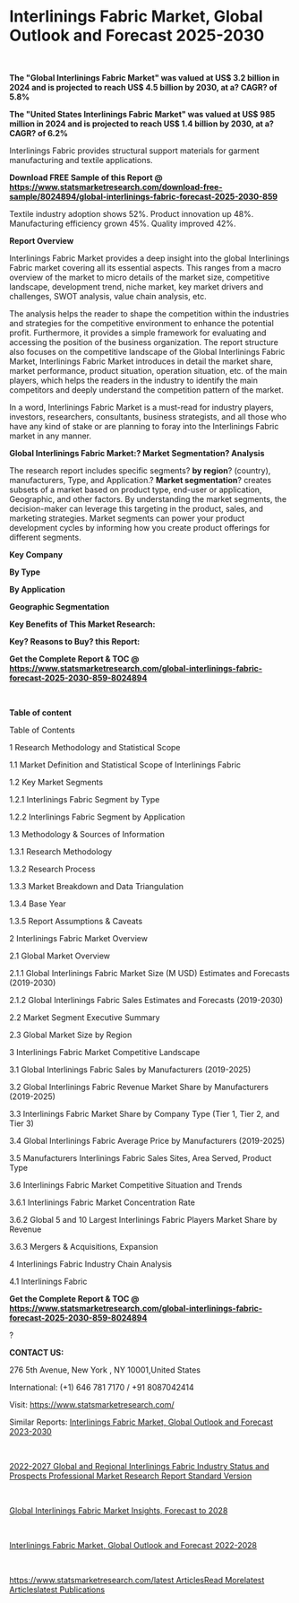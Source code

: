 <h1>Interlinings Fabric Market, Global Outlook and Forecast 2025-2030</h1><br/><p><strong>The "Global Interlinings Fabric Market" was valued at US$ 3.2 billion in 2024 and is projected to reach US$ 4.5 billion by 2030, at a? <strong>CAGR</strong>? of 5.8%</strong></p>
 
 
 
 <p><strong>The "United States Interlinings Fabric Market" was valued at US$ 985 million in 2024 and is projected to reach US$ 1.4 billion by 2030, at a? <strong>CAGR</strong>? of 6.2%</strong></p>
 
 
 
 <p>Interlinings Fabric provides structural support materials for garment manufacturing and textile applications.</p>
 
 
 
 <p><strong>Download FREE Sample of this Report @ <a href="https://www.statsmarketresearch.com/download-free-sample/8024894/global-interlinings-fabric-forecast-2025-2030-859">https://www.statsmarketresearch.com/download-free-sample/8024894/global-interlinings-fabric-forecast-2025-2030-859</a></strong></p>
 
 
 
 <p>Textile industry adoption shows 52%. Product innovation up 48%. Manufacturing efficiency grown 45%. Quality improved 42%.</p>
 
 
 
 <p><strong>Report Overview</strong></p>
 
 
 
 <p>Interlinings Fabric Market provides a deep insight into the global Interlinings Fabric market covering all its essential aspects. This ranges from a macro overview of the market to micro details of the market size, competitive landscape, development trend, niche market, key market drivers and challenges, SWOT analysis, value chain analysis, etc.</p>
 
 
 
 <p>The analysis helps the reader to shape the competition within the industries and strategies for the competitive environment to enhance the potential profit. Furthermore, it provides a simple framework for evaluating and accessing the position of the business organization. The report structure also focuses on the competitive landscape of the Global Interlinings Fabric Market, Interlinings Fabric Market introduces in detail the market share, market performance, product situation, operation situation, etc. of the main players, which helps the readers in the industry to identify the main competitors and deeply understand the competition pattern of the market.</p>
 
 
 
 <p>In a word, Interlinings Fabric Market is a must-read for industry players, investors, researchers, consultants, business strategists, and all those who have any kind of stake or are planning to foray into the Interlinings Fabric market in any manner.</p>
 
 
 
 <p><strong>Global Interlinings Fabric Market:? Market Segmentation? Analysis</strong></p>
 
 
 
 <p>The research report includes specific segments? <strong>by region</strong>? (country), manufacturers, Type, and Application.? <strong>Market segmentation</strong>? creates subsets of a market based on product type, end-user or application, Geographic, and other factors. By understanding the market segments, the decision-maker can leverage this targeting in the product, sales, and marketing strategies. Market segments can power your product development cycles by informing how you create product offerings for different segments.</p>
 
 
 
 <p><strong>Key Company</strong></p>
 
 
 
 <p><strong>By Type</strong></p>
 
 
 
 <p><strong><strong>By Application</strong></strong></p>
 
 
 
 <p><strong>Geographic Segmentation</strong></p>
 
 
 
 <p><strong>Key Benefits of This Market Research:</strong></p>
 
 
 
 <p><strong>Key? <strong>Reasons to Buy</strong>? this Report:</strong></p>
 
 
 
 <div><b>Get the Complete Report & TOC @ <a href="https://www.statsmarketresearch.com/global-interlinings-fabric-forecast-2025-2030-859-8024894">https://www.statsmarketresearch.com/global-interlinings-fabric-forecast-2025-2030-859-8024894</a></b></div>
 
 
 
 <p><br />
 
 <b>Table of content</b></p>
 
 
 
 <p>Table of Contents<br />
 
 1 Research Methodology and Statistical Scope<br />
 
 1.1 Market Definition and Statistical Scope of Interlinings Fabric<br />
 
 1.2 Key Market Segments<br />
 
 1.2.1 Interlinings Fabric Segment by Type<br />
 
 1.2.2 Interlinings Fabric Segment by Application<br />
 
 1.3 Methodology & Sources of Information<br />
 
 1.3.1 Research Methodology<br />
 
 1.3.2 Research Process<br />
 
 1.3.3 Market Breakdown and Data Triangulation<br />
 
 1.3.4 Base Year<br />
 
 1.3.5 Report Assumptions & Caveats<br />
 
 2 Interlinings Fabric Market Overview<br />
 
 2.1 Global Market Overview<br />
 
 2.1.1 Global Interlinings Fabric Market Size (M USD) Estimates and Forecasts (2019-2030)<br />
 
 2.1.2 Global Interlinings Fabric Sales Estimates and Forecasts (2019-2030)<br />
 
 2.2 Market Segment Executive Summary<br />
 
 2.3 Global Market Size by Region<br />
 
 3 Interlinings Fabric Market Competitive Landscape<br />
 
 3.1 Global Interlinings Fabric Sales by Manufacturers (2019-2025)<br />
 
 3.2 Global Interlinings Fabric Revenue Market Share by Manufacturers (2019-2025)<br />
 
 3.3 Interlinings Fabric Market Share by Company Type (Tier 1, Tier 2, and Tier 3)<br />
 
 3.4 Global Interlinings Fabric Average Price by Manufacturers (2019-2025)<br />
 
 3.5 Manufacturers Interlinings Fabric Sales Sites, Area Served, Product Type<br />
 
 3.6 Interlinings Fabric Market Competitive Situation and Trends<br />
 
 3.6.1 Interlinings Fabric Market Concentration Rate<br />
 
 3.6.2 Global 5 and 10 Largest Interlinings Fabric Players Market Share by Revenue<br />
 
 3.6.3 Mergers & Acquisitions, Expansion<br />
 
 4 Interlinings Fabric Industry Chain Analysis<br />
 
 4.1 Interlinings Fabric</p>
 
 
 
 <div><b>Get the Complete Report & TOC @ <a href="https://www.statsmarketresearch.com/global-interlinings-fabric-forecast-2025-2030-859-8024894">https://www.statsmarketresearch.com/global-interlinings-fabric-forecast-2025-2030-859-8024894</a></b></div>
 
 
 
 <p>? </p>
 
 
 
 <p><b>CONTACT US:</b><br />
 
 276 5th Avenue, New York , NY 10001,United States<br />
 
 International: (+1) 646 781 7170 / +91 8087042414<br />
 
 Visit: <a href="https://www.statsmarketresearch.com/">https://www.statsmarketresearch.com/</a><br />
 
 Similar Reports: <a href="https://www.statsmarketresearch.com/global-interlinings-fabric-forecast-2025-2030-859-8024894">Interlinings Fabric Market, Global Outlook and Forecast 2023-2030</a><br />
 
 <br />
 
 <a href="https://www.statsmarketresearch.com/global-interlinings-fabric-forecast-2025-2030-859-8024894">2022-2027 Global and Regional Interlinings Fabric Industry Status and Prospects Professional Market Research Report Standard Version</a><br />
 
 <br />
 
 <a href="https://www.statsmarketresearch.com/global-interlinings-fabric-forecast-2025-2030-859-8024894">Global Interlinings Fabric Market Insights, Forecast to 2028</a><br />
 
 <br />
 
 <a href="https://www.statsmarketresearch.com/global-interlinings-fabric-forecast-2025-2030-859-8024894">Interlinings Fabric Market, Global Outlook and Forecast 2022-2028</a><br />
 
 <br />
 
 <a href="https://gyeongbokgung.com">https://www.statsmarketresearch.com/</a><a href="https://hallyeomaritime.com">latest Articles</a><a href="https://jingwansa.com">Read More</a><a href="https://nguoiviet.jp/">latest Articles</a><a href="https://www.intelmarketresearch.com/">latest Publications</a></p>